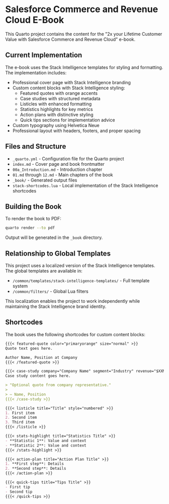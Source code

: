 # Salesforce Commerce and Revenue Cloud E-Book

This Quarto project contains the content for the "2x your Lifetime Customer Value with Salesforce Commerce and Revenue Cloud" e-book.

## Current Implementation

The e-book uses the Stack Intelligence templates for styling and formatting. The implementation includes:

- Professional cover page with Stack Intelligence branding
- Custom content blocks with Stack Intelligence styling:
  - Featured quotes with orange accents
  - Case studies with structured metadata
  - Listicles with enhanced formatting
  - Statistics highlights for key metrics
  - Action plans with distinctive styling
  - Quick tips sections for implementation advice
- Custom typography using Helvetica Neue
- Professional layout with headers, footers, and proper spacing

## Files and Structure

- `_quarto.yml` - Configuration file for the Quarto project
- `index.md` - Cover page and book frontmatter
- `00a_Introduction.md` - Introduction chapter
- `01.md` through `12.md` - Main chapters of the book
- `_book/` - Generated output files
- `stack-shortcodes.lua` - Local implementation of the Stack Intelligence shortcodes

## Building the Book

To render the book to PDF:

```bash
quarto render --to pdf
```

Output will be generated in the `_book` directory.

## Relationship to Global Templates

This project uses a localized version of the Stack Intelligence templates. The global templates are available in:

- `/common/templates/stack-intelligence-templates/` - Full template system
- `/common/filters/` - Global Lua filters

This localization enables the project to work independently while maintaining the Stack Intelligence brand identity.

## Shortcodes

The book uses the following shortcodes for custom content blocks:

```markdown
{{{< featured-quote color="primaryorange" size="normal" >}}
Quote text goes here.

Author Name, Position at Company
{{{< /featured-quote >}}

{{{< case-study company="Company Name" segment="Industry" revenue="$XXM" challenge="Challenge" outcome="Outcome" >}}
Case study content goes here.

> "Optional quote from company representative."
> 
> — Name, Position
{{{< /case-study >}}

{{{< listicle title="Title" style="numbered" >}}
1. First item
2. Second item
3. Third item
{{{< /listicle >}}

{{{< stats-highlight title="Statistics Title" >}}
- **Statistic 1**: Value and context
- **Statistic 2**: Value and context
{{{< /stats-highlight >}}

{{{< action-plan title="Action Plan Title" >}}
1. **First step**: Details
2. **Second step**: Details
{{{< /action-plan >}}

{{{< quick-tips title="Tips Title" >}}
- First tip
- Second tip
{{{< /quick-tips >}}
```